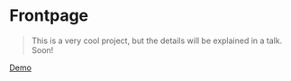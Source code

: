 # Frontpage 

> This is a very cool project, but the details will be explained in a talk. Soon! 

[Demo](https://victorialslocum.github.io/frontpage/)
